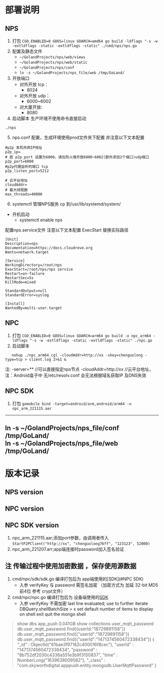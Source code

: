 # 部署说明
## NPS
1. 打包 `CGO_ENABLED=0 GOOS=linux GOARCH=amd64 go build -ldflags "-s -w -extldflags -static -extldflags -static" ./cmd/nps/nps.go`
2. 配置及静态文件
   - `~/GolandProjects/nps/web/views` 
   - `~/GolandProjects/nps/web/static`
   - `~/GolandProjects/nps/conf`
   - `ln -s ~/GolandProjects/nps_file/web /tmp/GoLand/`
3. 开放端口
   - 对外开放 tcp：
     - 8024
   - 对外开放 udp：
     - 6000~6002 
   - 对大厦开放:
     - 8080
4. 启动脚本   生产环境不使用命令直接启动
```
./nps
```
5. nps.conf 配置，生成环境使用prod文件夹下配置 并注意以下文本配置
```
#p2p 本机外网IP地址
p2p_ip=
# 若 p2p_port 设置为6000，请在防火墙开放6000~6002(额外添加2个端口)udp端口
p2p_port=6000
#p2p代理监听的端口 tcp
p2p_listen_port=5212

# 云平台地址 
cloudAddr=
# 最大线程数
max_threads=40000
```
6. systemctl 管理NPS服务
cp 到/usr/lib/systemd/system/
  - 开机启动
    - systemctl enable nps

配置nps.service文件 注意以下文本配置 ExecStart 替换实际路径
```
[Unit]
Description=nps
Documentation=https://docs.cloudreve.org
Wants=network.target

[Service]
WorkingDirectory=/root/nps
ExecStart=/root/nps/nps service
Restart=on-failure
RestartSec=5s
KillMode=mixed

StandardOutput=null
StandardError=syslog

[Install]
WantedBy=multi-user.target
```


## NPC
1. 打包 `CGO_ENABLED=0 GOOS=linux GOARCH=arm64 go build -o npc_arm64 -ldflags "-s -w -extldflags -static -extldflags -static" ./npc.go`
2. 启动脚本
```
   nohup ./npc_arm64_cgl -cloudAddr=http://xx -vkey=chenguolong -type=tcp > client.log 2>&1 &
```
注: 
-server=** //可以直接指定nps节点
-cloudAddr=http://xx //云平台地址，注：Android盒子中 无/etc/resolv.conf 会无法根据域名获取IP 及DNS失效

## NPC SDK
1. 打包 `gomobile bind -target=android/arm,android/arm64 -o npc_arm_221115.aar`
----
ln -s ~/GolandProjects/nps_file/conf /tmp/GoLand/  
ln -s ~/GolandProjects/nps_file/web /tmp/GoLand/
----

# 版本记录
## NPS version

## NPC version

## NPC SDK version
1. npc_arm_221115.aar;添加port参数，由调用者传入 `StartP2PClient("http://xx", "chenguolong76ff", "123123", 52000)`
2. npc_arm_221207.arr;app端连接时password加入签名验证

## 注  传输过程中使用加密数据 ，保存使用源数据
1. cmd/npc/sdk/sdk.go 编译打包后为  app端使用的[SDK](#NPC SDK)
    + 入参 verifyKey 与 password 需签名加密  （加密方式为 加延 32-bit MD5 前4位 参考 crypt文件）
2. cmd/npc/npc.go 编译打包后为 设备端使用的[SDK](#NPC)
    + 入参 verifyKey 不需加密
      last line evaluated; use to further iterate
      DBQuery.shellBatchSize = x   set default number of items to display on shell
      exit                         quit the mongo shell
> show dbs
app_push  0.041GB
> show collections
user_mqtt_password
> db.user_mqtt_password.find({userId:"18729891158"})
> db.user_mqtt_password.find({"userId":"18729891158"})
> db.user_mqtt_password.find({"userId":"1471374560472338434"})
{ "_id" : ObjectId("61bae3f97182c400016f8cec"), "userId" : "1471374560472338434", "password" : "8b752df2030c4336a551e3b9f3150837", "time" : NumberLong("1639638009582"), "_class" : "com.skyworthdigital.apppush.entity.mongodb.UserMqttPassword" }